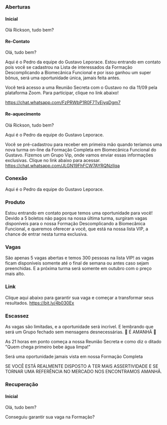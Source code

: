 ### Aberturas
#### Inicial
Olá Rickson, tudo bem?
#### Re-Contato
Olá, tudo bem?

Aqui é o Pedro da equipe do Gustavo Leporace. 
Estou entrando em contato pois você se cadastrou na Lista de interessados da Formação Descomplicando a Biomecânica Funcional e por isso ganhou um super bônus, será uma oportunidade única, jamais feita antes. 

Você terá acesso a uma Reunião Secreta com o Gustavo no dia 11/09 pela plataforma Zoom. Para participar, clique no link abaixo!
 
https://chat.whatsapp.com/FzPRWbP1R0F7TvEjyqDgm7
#### Re-aquecimento
Olá Rickson, tudo bem?

Aqui é o Pedro da equipe do Gustavo Leporace. 

Você se pré-cadastrou para receber em primeira mão quando teríamos uma nova turma on-line da Formação Completa em Biomecânica Funcional do Gustavo. 
Fizemos um Grupo Vip, onde vamos enviar essas informações exclusivas. Clique no link abaixo para acessar.
https://chat.whatsapp.com/JLGN19FhFCW7AYRQNzlIqa
### Conexão
Aqui é o Pedro da equipe do Gustavo Leporace.
### Produto
Estou entrando em contato porque temos uma oportunidade para você! Devido a 5 boletos não pagos na nossa última turma, surgiram vagas disponíveis para o nossa Formação Descomplicando a Biomecânica Funcional, e queremos oferecer a você, que está na nossa lista VIP, a chance de entrar nesta turma exclusiva.
### Vagas
São apenas 5 vagas abertas e temos 300 pessoas na lista VIP! as vagas ficam disponíveis somente até o final de semana ou antes caso sejam preenchidas. E a próxima turma será somente em outubro com o preço mais alto.
### Link
Clique aqui abaixo para garantir sua vaga e começar a transformar seus resultados.
https://bit.ly/4b030Ex

### Escassez
As vagas são limitadas, e a oportunidade será incrível. E lembrando que será um Grupo fechado sem mensagens desnecessárias.
🚀 É AMANHÃ 🚀

As 21 horas em ponto começa a nossa Reunião Secreta e como diz o ditado "Quem chega primeiro bebe água limpa!"

Será uma oportunidade jamais vista em nossa Formação Completa

SE VOCÊ ESTÁ REALMENTE DISPOSTO A TER MAIS ASSERTIVIDADE E SE TORNAR UMA REFERÊNCIA NO MERCADO NOS ENCONTRAMOS AMANHÃ.

### Recuperação
#### Inicial
Olá, tudo bem?

Conseguiu garantir sua vaga na Formação?